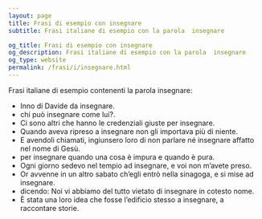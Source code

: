 ```yaml
---
layout: page
title: Frasi di esempio con insegnare 
subtitle: Frasi italiane di esempio con la parola  insegnare

og_title: Frasi di esempio con insegnare 
og_description: Frasi italiane di esempio con la parola  insegnare
og_type: website
permalink: /frasi/i/insegnare.html
---
```


Frasi italiane di esempio contenenti la parola insegnare:


- Inno di Davide da insegnare.
- chi può insegnare come lui?.
- Ci sono altri che hanno le credenziali giuste per insegnare.
- Quando aveva ripreso a insegnare non gli importava più di niente.
- E avendoli chiamati, ingiunsero loro di non parlare né insegnare affatto nel nome di Gesù.
- per insegnare quando una cosa è impura e quando è pura.
- Ogni giorno sedevo nel tempio ad insegnare, e voi non m’avete preso.
- Or avvenne in un altro sabato ch’egli entrò nella sinagoga, e si mise ad insegnare.
- dicendo: Noi vi abbiamo del tutto vietato di insegnare in cotesto nome.
- È stata una loro idea che fosse l’edificio stesso a insegnare, a raccontare storie.
